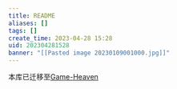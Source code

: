```yaml
---
title: README
aliases: []
tags: []
create_time: 2023-04-28 15:28
uid: 202304281528
banner: "[[Pasted image 20230109001000.jpg]]"
---
```


本库已迁移至[Game-Heaven](https://github.com/liuke101/Game-Heaven)
